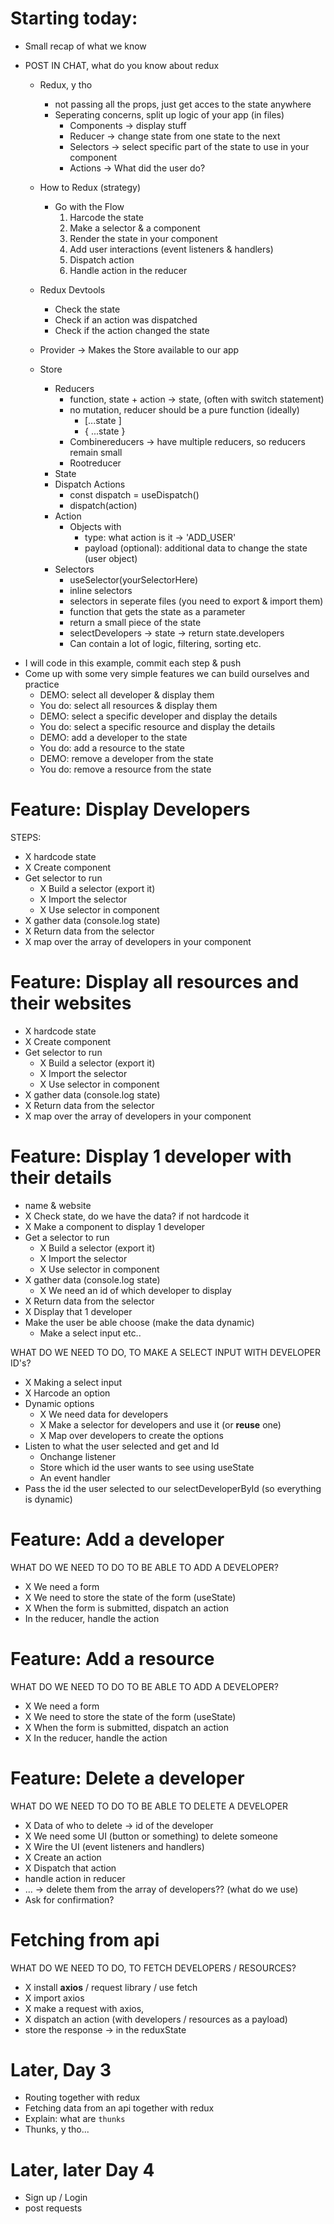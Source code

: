 # Starting today:

- Small recap of what we know
- POST IN CHAT, what do you know about redux

  - Redux, y tho

    - not passing all the props, just get acces to the state anywhere
    - Seperating concerns, split up logic of your app (in files)
      - Components -> display stuff
      - Reducer -> change state from one state to the next
      - Selectors -> select specific part of the state to use in your component
      - Actions -> What did the user do?

  - How to Redux (strategy)
    - Go with the Flow
      1. Harcode the state
      2. Make a selector & a component
      3. Render the state in your component
      4. Add user interactions (event listeners & handlers)
      5. Dispatch action
      6. Handle action in the reducer
  - Redux Devtools
    - Check the state
    - Check if an action was dispatched
    - Check if the action changed the state
  - Provider -> Makes the Store available to our app
  - Store
    - Reducers
      - function, state + action -> state, (often with switch statement)
      - no mutation, reducer should be a pure function (ideally)
        - [...state ]
        - { ...state }
      - Combinereducers -> have multiple reducers, so reducers remain small
      - Rootreducer
    - State
    - Dispatch Actions
      - const dispatch = useDispatch()
      - dispatch(action)
    - Action
      - Objects with
        - type: what action is it -> 'ADD_USER'
        - payload (optional): additional data to change the state (user object)
    - Selectors
      - useSelector(yourSelectorHere)
      - inline selectors
      - selectors in seperate files (you need to export & import them)
      - function that gets the state as a parameter
      - return a small piece of the state
      - selectDevelopers -> state -> return state.developers
      - Can contain a lot of logic, filtering, sorting etc.

* I will code in this example, commit each step & push
* Come up with some very simple features we can build ourselves and practice
  - DEMO: select all developer & display them
  - You do: select all resources & display them
  - DEMO: select a specific developer and display the details
  - You do: select a specific resource and display the details
  - DEMO: add a developer to the state
  - You do: add a resource to the state
  - DEMO: remove a developer from the state
  - You do: remove a resource from the state

# Feature: Display Developers

STEPS:

- X hardcode state
- X Create component
- Get selector to run
  - X Build a selector (export it)
  - X Import the selector
  - X Use selector in component
- X gather data (console.log state)
- X Return data from the selector
- X map over the array of developers in your component

# Feature: Display all resources and their websites

- X hardcode state
- X Create component
- Get selector to run
  - X Build a selector (export it)
  - X Import the selector
  - X Use selector in component
- X gather data (console.log state)
- X Return data from the selector
- X map over the array of developers in your component

# Feature: Display 1 developer with their details

- name & website
- X Check state, do we have the data? if not hardcode it
- X Make a component to display 1 developer
- Get a selector to run
  - X Build a selector (export it)
  - X Import the selector
  - X Use selector in component
- X gather data (console.log state)
  - X We need an id of which developer to display
- X Return data from the selector
- X Display that 1 developer
- Make the user be able choose (make the data dynamic)
  - Make a select input etc..

WHAT DO WE NEED TO DO, TO MAKE A SELECT INPUT WITH DEVELOPER ID's?

- X Making a select input
- X Harcode an option
- Dynamic options
  - X We need data for developers
  - X Make a selector for developers and use it (or **reuse** one)
  - X Map over developers to create the options
- Listen to what the user selected and get and Id
  - Onchange listener
  - Store which id the user wants to see using useState
  - An event handler
- Pass the id the user selected to our selectDeveloperById (so everything is dynamic)

# Feature: Add a developer

WHAT DO WE NEED TO DO TO BE ABLE TO ADD A DEVELOPER?

- X We need a form
- X We need to store the state of the form (useState)
- X When the form is submitted, dispatch an action
- In the reducer, handle the action

# Feature: Add a resource

WHAT DO WE NEED TO DO TO BE ABLE TO ADD A DEVELOPER?

- X We need a form
- X We need to store the state of the form (useState)
- X When the form is submitted, dispatch an action
- X In the reducer, handle the action

# Feature: Delete a developer

WHAT DO WE NEED TO DO TO BE ABLE TO DELETE A DEVELOPER

- X Data of who to delete -> id of the developer
- X We need some UI (button or something) to delete someone
- X Wire the UI (event listeners and handlers)
- X Create an action
- X Dispatch that action
- handle action in reducer
- ... -> delete them from the array of developers?? (what do we use)
- Ask for confirmation?

# Fetching from api

WHAT DO WE NEED TO DO, TO FETCH DEVELOPERS / RESOURCES?

- X install **axios** / request library / use fetch
- X import axios
- X make a request with axios,
- X dispatch an action (with developers / resources as a payload)
- store the response -> in the reduxState

# Later, Day 3

- Routing together with redux
- Fetching data from an api together with redux
- Explain: what are `thunks`
- Thunks, y tho...

# Later, later Day 4

- Sign up / Login
- post requests
